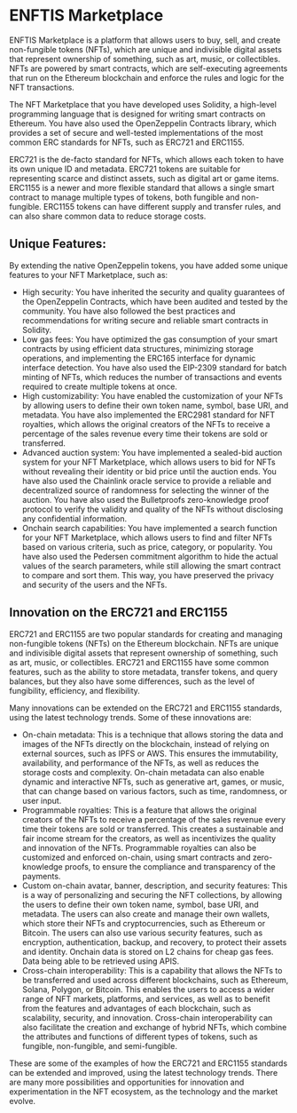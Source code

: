 ENFTIS Marketplace
==================

ENFTIS Marketplace is a platform that allows users to buy, sell, and create non-fungible tokens (NFTs), which are unique and indivisible digital assets that represent ownership of something, such as art, music, or collectibles. NFTs are powered by smart contracts, which are self-executing agreements that run on the Ethereum blockchain and enforce the rules and logic for the NFT transactions.

The NFT Marketplace that you have developed uses Solidity, a high-level programming language that is designed for writing smart contracts on Ethereum. You have also used the OpenZeppelin Contracts library, which provides a set of secure and well-tested implementations of the most common ERC standards for NFTs, such as ERC721 and ERC1155.

ERC721 is the de-facto standard for NFTs, which allows each token to have its own unique ID and metadata. ERC721 tokens are suitable for representing scarce and distinct assets, such as digital art or game items. ERC1155 is a newer and more flexible standard that allows a single smart contract to manage multiple types of tokens, both fungible and non-fungible. ERC1155 tokens can have different supply and transfer rules, and can also share common data to reduce storage costs.

Unique Features:
----------------

By extending the native OpenZeppelin tokens, you have added some unique features to your NFT Marketplace, such as:

*   High security: You have inherited the security and quality guarantees of the OpenZeppelin Contracts, which have been audited and tested by the community. You have also followed the best practices and recommendations for writing secure and reliable smart contracts in Solidity.
*   Low gas fees: You have optimized the gas consumption of your smart contracts by using efficient data structures, minimizing storage operations, and implementing the ERC165 interface for dynamic interface detection. You have also used the EIP-2309 standard for batch minting of NFTs, which reduces the number of transactions and events required to create multiple tokens at once.
*   High customizability: You have enabled the customization of your NFTs by allowing users to define their own token name, symbol, base URI, and metadata. You have also implemented the ERC2981 standard for NFT royalties, which allows the original creators of the NFTs to receive a percentage of the sales revenue every time their tokens are sold or transferred.
*   Advanced auction system: You have implemented a sealed-bid auction system for your NFT Marketplace, which allows users to bid for NFTs without revealing their identity or bid price until the auction ends. You have also used the Chainlink oracle service to provide a reliable and decentralized source of randomness for selecting the winner of the auction. You have also used the Bulletproofs zero-knowledge proof protocol to verify the validity and quality of the NFTs without disclosing any confidential information.
*   Onchain search capabilities: You have implemented a search function for your NFT Marketplace, which allows users to find and filter NFTs based on various criteria, such as price, category, or popularity. You have also used the Pedersen commitment algorithm to hide the actual values of the search parameters, while still allowing the smart contract to compare and sort them. This way, you have preserved the privacy and security of the users and the NFTs.

Innovation on the ERC721 and ERC1155
------------------------------------

ERC721 and ERC1155 are two popular standards for creating and managing non-fungible tokens (NFTs) on the Ethereum blockchain. NFTs are unique and indivisible digital assets that represent ownership of something, such as art, music, or collectibles. ERC721 and ERC1155 have some common features, such as the ability to store metadata, transfer tokens, and query balances, but they also have some differences, such as the level of fungibility, efficiency, and flexibility.

Many innovations can be extended on the ERC721 and ERC1155 standards, using the latest technology trends. Some of these innovations are:

*   On-chain metadata: This is a technique that allows storing the data and images of the NFTs directly on the blockchain, instead of relying on external sources, such as IPFS or AWS. This ensures the immutability, availability, and performance of the NFTs, as well as reduces the storage costs and complexity. On-chain metadata can also enable dynamic and interactive NFTs, such as generative art, games, or music, that can change based on various factors, such as time, randomness, or user input.
*   Programmable royalties: This is a feature that allows the original creators of the NFTs to receive a percentage of the sales revenue every time their tokens are sold or transferred. This creates a sustainable and fair income stream for the creators, as well as incentivizes the quality and innovation of the NFTs. Programmable royalties can also be customized and enforced on-chain, using smart contracts and zero-knowledge proofs, to ensure the compliance and transparency of the payments.
*   Custom on-chain avatar, banner, description, and security features: This is a way of personalizing and securing the NFT collections, by allowing the users to define their own token name, symbol, base URI, and metadata. The users can also create and manage their own wallets, which store their NFTs and cryptocurrencies, such as Ethereum or Bitcoin. The users can also use various security features, such as encryption, authentication, backup, and recovery, to protect their assets and identity. Onchain data is stored on L2 chains for cheap gas fees. Data being able to be retrieved using APIS.
*   Cross-chain interoperability: This is a capability that allows the NFTs to be transferred and used across different blockchains, such as Ethereum, Solana, Polygon, or Bitcoin. This enables the users to access a wider range of NFT markets, platforms, and services, as well as to benefit from the features and advantages of each blockchain, such as scalability, security, and innovation. Cross-chain interoperability can also facilitate the creation and exchange of hybrid NFTs, which combine the attributes and functions of different types of tokens, such as fungible, non-fungible, and semi-fungible.

These are some of the examples of how the ERC721 and ERC1155 standards can be extended and improved, using the latest technology trends. There are many more possibilities and opportunities for innovation and experimentation in the NFT ecosystem, as the technology and the market evolve.
